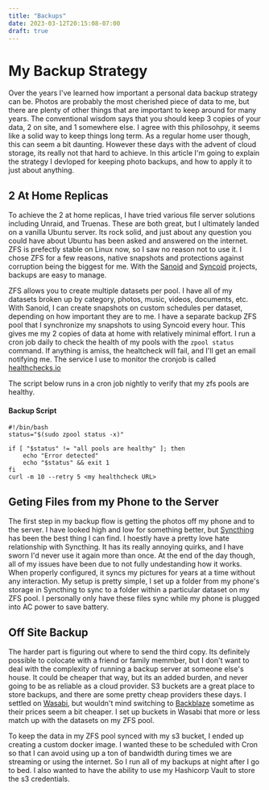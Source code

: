 ```yaml
---
title: "Backups"
date: 2023-03-12T20:15:08-07:00
draft: true
---
```

# My Backup Strategy

Over the years I've learned how important a personal data backup strategy can be. Photos are probably the most cherished piece of data to me, but there are plenty of other things that are important to keep around for many years. The conventional wisdom says that you should keep 3 copies of your data, 2 on site, and 1 somewhere else. I agree with this philosohpy, it seems like a solid way to keep things long term. As a regular home user though, this can seem a bit daunting. However these days with the advent of cloud storage, its really not that hard to achieve. In this article I'm going to explain the strategy I devloped for keeping photo backups, and how to apply it to just about anything.



## 2 At Home Replicas

To achieve the 2 at home replicas, I have tried various file server solutions including Unraid, and Truenas. These are both great, but I ultimately landed on a vanilla Ubuntu server. Its rock solid, and just about any question you could have about Ubuntu has been asked and answered on the internet. ZFS is prefectly stable on Linux now, so I saw no reason not to use it. I chose ZFS for a few reasons, native snapshots and protections against corruption being the biggest for me. With the [Sanoid]() and [Syncoid]() projects, backups are easy to manage. 

ZFS allows you to create multiple datasets per pool. I have all of my datasets broken up by category, photos, music, videos, documents, etc. With Sanoid, I can create snapshots on custom schedules per dataset, depending on how important they are to me. I have a separate backup ZFS pool that I synchronize my snapshots to using Syncoid every hour. This gives me my 2 copies of data at home with relatively minimal effort. I run a cron job daily to check the health of my pools with the `zpool status` command. If anything is amiss, the healtcheck will fail, and I'll get an email notifying me. The service I use to monitor the cronjob is called [healthchecks.io](https://healthchecks.io)

The script below runs in a cron job nightly to verify that my zfs pools are healthy.
#### Backup Script
```shell
#!/bin/bash
status="$(sudo zpool status -x)"

if [ "$status" != "all pools are healthy" ]; then
    echo "Error detected"
    echo "$status" && exit 1
fi
curl -m 10 --retry 5 <my healthcheck URL>
```

## Geting Files from my Phone to the Server

The first step in my backup flow is getting the photos off my phone and to the server. I have looked high and low for something better, but [Syncthing]() has been the best thing I can find. I hoestly have a pretty love hate relationship with Syncthing. It has its really annoying quirks, and I have sworn I'd never use it again more than once. At the end of the day though, all of my issues have been due to not fully undestanding how it works. When properly configured, it syncs my pictures for years at a time without any interaction. My setup is pretty simple, I set up a folder from my phone's storage in Syncthing to sync to a folder within a particular dataset on my ZFS pool. I personally only have these files sync while my phone is plugged into AC power to save battery. 

## Off Site Backup

The harder part is figuring out where to send the third copy. Its definitely possible to colocate with a friend or family memmber, but I don't want to deal with the complexity of running a backup server at someone else's house. It could be cheaper that way, but its an added burden, and never going to be as reliable as a cloud provider. S3 buckets are a great place to store backups, and there are some pretty cheap providers these days. I settled on [Wasabi](), but wouldn't mind switching to [Backblaze]() sometime as their prices seem a bit cheaper. I set up buckets in Wasabi that more or less match up with the datasets on my ZFS pool. 

To keep the data in my ZFS pool synced with my s3 bucket, I ended up creating a custom docker image. I wanted these to be scheduled with Cron so that I can avoid using up a ton of bandwidth during times we are streaming or using the internet. So I run all of my backups at night after I go to bed. I also wanted to have the ability to use my Hashicorp Vault to store the s3 credentials. 
